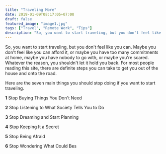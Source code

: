 ```yaml
---
title: "Traveling More"
date: 2019-01-09T08:17:05+07:00
draft: false
featured_image: "image1.jpg"
tags: ["Travel", "Remote Work", "Tips"]
description: "So, you want to start traveling, but you don't feel like you can. Maybe you don't feel like you can afford it, or maybe you have too many commitments at home, maybe you have nobody to go with, or maybe you're scared. Whatever the reason, you shouldn't let it hold you back. For most people reading this site, there are definite steps you can take to get you out of the house and onto the road."
---
```


So, you want to start traveling, but you don't feel like you can. Maybe you don't feel like you can afford it, or maybe you have too many commitments at home, maybe you have nobody to go with, or maybe you're scared. Whatever the reason, you shouldn't let it hold you back. For most people reading this site, there are definite steps you can take to get you out of the house and onto the road.

Here are the seven main things you should stop doing if you want to start traveling.

**1** 
Stop Buying Things You Don't Need

**2**
Stop Listening to What Society Tells You to Do

**3**
Stop Dreaming and Start Planning

**4**
Stop Keeping It a Secret

**5**
Stop Being Afraid

**6**
Stop Wondering What Could Bes
